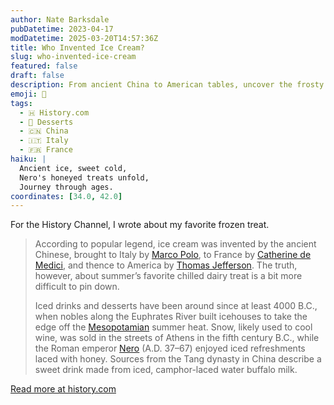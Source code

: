 ```yaml
---
author: Nate Barksdale
pubDatetime: 2023-04-17
modDatetime: 2025-03-20T14:57:36Z
title: Who Invented Ice Cream?
slug: who-invented-ice-cream
featured: false
draft: false
description: From ancient China to American tables, uncover the frosty journey of history's favorite frozen delight.
emoji: 🍦
tags:
  - 🇭 History.com
  - 🍬 Desserts
  - 🇨🇳 China
  - 🇮🇹 Italy
  - 🇫🇷 France
haiku: |
  Ancient ice, sweet cold,  
  Nero's honeyed treats unfold,  
  Journey through ages.
coordinates: [34.0, 42.0]
---
```


For the History Channel, I wrote about my favorite frozen treat.

> According to popular legend, ice cream was invented by the ancient Chinese, brought to Italy by [Marco Polo](https://www.history.com/topics/exploration/marco-polo), to France by [Catherine de Medici](https://www.history.com/topics/renaissance/medici-family), and thence to America by [Thomas Jefferson](https://www.history.com/news/thomas-jefferson-americas-pioneering-gourmand). The truth, however, about summer’s favorite chilled dairy treat is a bit more difficult to pin down.
>
> Iced drinks and desserts have been around since at least 4000 B.C., when nobles along the Euphrates River built icehouses to take the edge off the [Mesopotamian](https://www.history.com/topics/ancient-middle-east/mesopotamia) summer heat. Snow, likely used to cool wine, was sold in the streets of Athens in the fifth century B.C., while the Roman emperor [Nero](https://www.history.com/topics/ancient-history/nero) (A.D. 37–67) enjoyed iced refreshments laced with honey. Sources from the Tang dynasty in China describe a sweet drink made from iced, camphor-laced water buffalo milk.

[Read more at history.com](https://www.history.com/news/where-do-ice-cream-sorbet-frozen-desserts-come-from)
